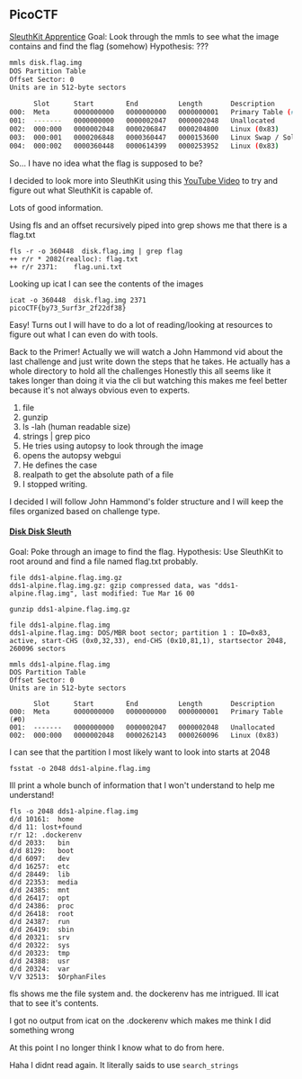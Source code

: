 ## PicoCTF

[SleuthKit Apprentice](https://play.picoctf.org/practice/challenge/300)
Goal: Look through the mmls to see what the image contains and find the flag (somehow)
Hypothesis: ???

```bash
mmls disk.flag.img
DOS Partition Table
Offset Sector: 0
Units are in 512-byte sectors

      Slot      Start        End          Length       Description
000:  Meta      0000000000   0000000000   0000000001   Primary Table (#0)
001:  -------   0000000000   0000002047   0000002048   Unallocated
002:  000:000   0000002048   0000206847   0000204800   Linux (0x83)
003:  000:001   0000206848   0000360447   0000153600   Linux Swap / Solaris x86 (0x82)
004:  000:002   0000360448   0000614399   0000253952   Linux (0x83)
```

So... I have no idea what the flag is supposed to be? 

I decided to look more into SleuthKit using this [YouTube Video](https://www.youtube.com/watch?v=R-IE2j04Chc) to try and figure out what SleuthKit is capable of.

Lots of good information.

Using fls and an offset recursively piped into grep shows me that there is a flag.txt
```
fls -r -o 360448  disk.flag.img | grep flag
++ r/r * 2082(realloc):	flag.txt
++ r/r 2371:	flag.uni.txt
```

Looking up icat I can see the contents of the images
```
icat -o 360448  disk.flag.img 2371
picoCTF{by73_5urf3r_2f22df38}
```

Easy! Turns out I will have to do a lot of reading/looking at resources to figure out what I can even do with tools.

Back to the Primer!
Actually we will watch a John Hammond vid about the last challenge and just write down the steps that he takes.
He actually has a whole directory to hold all the challenges
Honestly this all seems like it takes longer than doing it via the cli but watching this makes me feel better because it's not always obvious even to experts.

1. file
2. gunzip
3. ls -lah (human readable size)
4. strings | grep pico
5. He tries using autopsy to look through the image
6. opens the autopsy webgui
7. He defines the case
8. realpath to get the absolute path of a file
9. I stopped writing.

I decided I will follow John Hammond's folder structure and I will keep the files organized based on challenge type.
#### [Disk Disk Sleuth](https://play.picoctf.org/practice/challenge/113?page=1&search=disk%20)
Goal: Poke through an image to find the flag.
Hypothesis: Use SleuthKit to root around and find a file named flag.txt probably.
```
file dds1-alpine.flag.img.gz
dds1-alpine.flag.img.gz: gzip compressed data, was "dds1-alpine.flag.img", last modified: Tue Mar 16 00

gunzip dds1-alpine.flag.img.gz

file dds1-alpine.flag.img
dds1-alpine.flag.img: DOS/MBR boot sector; partition 1 : ID=0x83, active, start-CHS (0x0,32,33), end-CHS (0x10,81,1), startsector 2048, 260096 sectors
```

```
mmls dds1-alpine.flag.img
DOS Partition Table
Offset Sector: 0
Units are in 512-byte sectors

      Slot      Start        End          Length       Description
000:  Meta      0000000000   0000000000   0000000001   Primary Table (#0)
001:  -------   0000000000   0000002047   0000002048   Unallocated
002:  000:000   0000002048   0000262143   0000260096   Linux (0x83)
```

I can see that the partition I most likely want to look into starts at 2048

```
fsstat -o 2048 dds1-alpine.flag.img
```
Ill print a whole bunch of information that I won't understand to help me understand!

```
fls -o 2048 dds1-alpine.flag.img
d/d 10161:	home
d/d 11:	lost+found
r/r 12:	.dockerenv
d/d 2033:	bin
d/d 8129:	boot
d/d 6097:	dev
d/d 16257:	etc
d/d 28449:	lib
d/d 22353:	media
d/d 24385:	mnt
d/d 26417:	opt
d/d 24386:	proc
d/d 26418:	root
d/d 24387:	run
d/d 26419:	sbin
d/d 20321:	srv
d/d 20322:	sys
d/d 20323:	tmp
d/d 24388:	usr
d/d 20324:	var
V/V 32513:	$OrphanFiles
```
fls shows me the file system and. the dockerenv has me intrigued. Ill icat that to see it's contents.

I got no output from icat on the .dockerenv which makes me think I did something wrong

At this point I no longer think I know what to do from here.

Haha I didnt read again. It literally saids to use `search_strings`